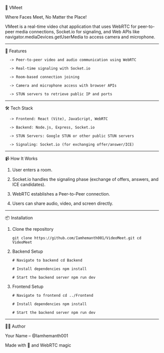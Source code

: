 🎥 VMeet

Where Faces Meet, No Matter the Place!

VMeet is a real-time video chat application that uses WebRTC for peer-to-peer media connections, 
Socket.io for signaling, and Web APIs like navigator.mediaDevices.getUserMedia to access camera and microphone.

-------------------------------------

🚀 Features

      -> Peer-to-peer video and audio communication using WebRTC
      
      -> Real-time signaling with Socket.io
      
      -> Room-based connection joining
      
      -> Camera and microphone access with browser APIs
      
      -> STUN servers to retrieve public IP and ports

---------------------------------------

🛠️ Tech Stack

      -> Frontend: React (Vite), JavaScript, WebRTC
   
      -> Backend: Node.js, Express, Socket.io
      
      -> STUN Servers: Google STUN or other public STUN servers
      
      -> Signaling: Socket.io (for exchanging offer/answer/ICE)

-------------------
📹 How It Works

   1. User enters a room.

   2. Socket.io handles the signaling phase (exchange of offers, answers, and ICE candidates).

   3. WebRTC establishes a Peer-to-Peer connection.

   4. Users can share audio, video, and screen directly.

-------------------------
📦 Installation

1. Clone the repository
   
   `git clone https://github.com/Iamhemanth001/VideoMeet.git
    cd VideoMeet
   `

2. Backend Setup

     `# Navigate to backend
      cd Backend
     `
  
     `# Install dependencies
     npm install
     `
     
     `# Start the backend server
     npm run dev
     `
  
3. Frontend Setup

     `# Navigate to frontend
     cd ../Frontend
     `
     
    `# Install dependencies
     npm install
     `
     
     `# Start the backend server
     npm run dev
     `
   
-------------------   
🙋‍♂️ Author

Your Name – @Iamhemanth001

Made with 💙 and WebRTC magic
